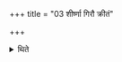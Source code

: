 +++
title = "03 शीर्ष्णा गिरौ क्रीतं"

+++

<details><summary>थिते</summary>

3. (If the sacrificial place is) on a mountain they should carry the purchased (Soma) on their head.
</details>
